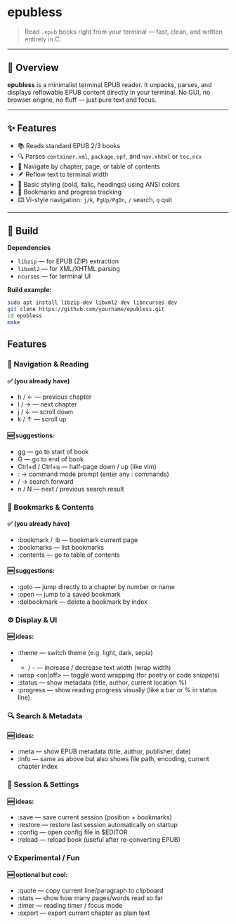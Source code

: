 # epubless

> Read `.epub` books right from your terminal — fast, clean, and written entirely in C.

---

## 📘 Overview

**epubless** is a minimalist terminal EPUB reader.
It unpacks, parses, and displays reflowable EPUB content directly in your terminal.
No GUI, no browser engine, no fluff — just pure text and focus.

---

## ✨ Features

- 📚 Reads standard EPUB 2/3 books
- 🔍 Parses `container.xml`, `package.opf`, and `nav.xhtml` or `toc.ncx`
- 🧭 Navigate by chapter, page, or table of contents
- 🪶 Reflow text to terminal width
- 🎨 Basic styling (bold, italic, headings) using ANSI colors
- 🧠 Bookmarks and progress tracking
- ⌨️ Vi-style navigation: `j/k`, `PgUp/PgDn`, `/` search, `q` quit

---

## 🧰 Build

**Dependencies**
- `libzip` — for EPUB (ZIP) extraction
- `libxml2` — for XML/XHTML parsing
- `ncurses` — for terminal UI

**Build example:**
```bash
sudo apt install libzip-dev libxml2-dev libncurses-dev
git clone https://github.com/yourname/epubless.git
cd epubless
make
```

## Features

### 🧭 Navigation & Reading

#### ✅ (you already have)
- h / ← — previous chapter
- l / → — next chapter
- j / ↓ — scroll down
- k / ↑ — scroll up

#### 🆕 suggestions:
- gg — go to start of book
- G — go to end of book
- Ctrl+d / Ctrl+u — half-page down / up (like vim)
- : → command mode prompt (enter any : commands)
- / → search forward
- n / N — next / previous search result

### 🧷 Bookmarks & Contents

#### ✅ (you already have)
- :bookmark / :b — bookmark current page
- :bookmarks — list bookmarks
- :contents — go to table of contents

#### 🆕 suggestions:
- :goto <chapter> — jump directly to a chapter by number or name
- :open <bookmark> — jump to a saved bookmark
- :delbookmark <n> — delete a bookmark by index

### ⚙️ Display & UI

#### 🆕 ideas:
- :theme <name> — switch theme (e.g. light, dark, sepia)
- + / - — increase / decrease text width (wrap width)
- :wrap <on|off> — toggle word wrapping (for poetry or code snippets)
- :status — show metadata (title, author, current location %)
- :progress — show reading progress visually (like a bar or % in status line)

### 🔍 Search & Metadata

#### 🆕 ideas:
- :meta — show EPUB metadata (title, author, publisher, date)
- :info — same as above but also shows file path, encoding, current chapter index

### 💾 Session & Settings

#### 🆕 ideas:
- :save — save current session (position + bookmarks)
- :restore — restore last session automatically on startup
- :config — open config file in $EDITOR
- :reload — reload book (useful after re-converting EPUB)

### 💡 Experimental / Fun

#### 🆕 optional but cool:
- :quote — copy current line/paragraph to clipboard
- :stats — show how many pages/words read so far
- :timer — reading timer / focus mode
- :export <path> — export current chapter as plain text
